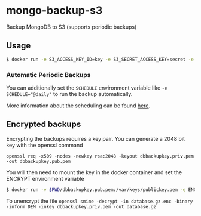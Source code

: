 # mongo-backup-s3

Backup MongoDB to S3 (supports periodic backups)

## Usage

```sh
$ docker run -e S3_ACCESS_KEY_ID=key -e S3_SECRET_ACCESS_KEY=secret -e S3_BUCKET=my-bucket -e S3_PREFIX=backup -e MONGO_USER=user -e MONGO_PASSWORD=password -e MONGO_HOST=mongocontainer schickling/mongo-backup-s3
```

### Automatic Periodic Backups

You can additionally set the `SCHEDULE` environment variable like `-e SCHEDULE="@daily"` to run the backup automatically.

More information about the scheduling can be found [here](http://godoc.org/github.com/robfig/cron#hdr-Predefined_schedules).

## Encrypted backups

Encrypting the backups requires a key pair. You can generate a 2048 bit key with the openssl
command

```openssl req -x509 -nodes -newkey rsa:2048 -keyout dbbackupkey.priv.pem -out dbbackupkey.pub.pem```

You will then need to mount the key in the docker container and set the ENCRYPT environment variable

```sh
$ docker run -v $PWD/dbbackupkey.pub.pem:/var/keys/publickey.pem -e ENCRYPT=/var/keys/publickey.pem -e S3_ACCESS_KEY_ID=key -e S3_SECRET_ACCESS_KEY=secret -e S3_BUCKET=my-bucket -e S3_PREFIX=backup -e MONGO_USER=user -e MONGO_PASSWORD=password -e MONGO_HOST=mongocontainer schickling/mongo-backup-s3
```

To unencrypt the file
```openssl smime -decrypt -in database.gz.enc -binary -inform DEM -inkey dbbackupkey.priv.pem -out database.gz```